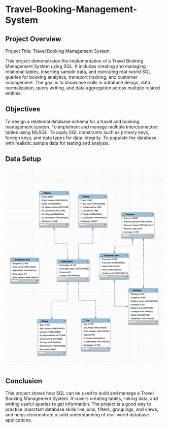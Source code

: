 # Travel-Booking-Management-System
## Project Overview

Project Title: Travel Booking Management System

This project demonstrates the implementation of a Travel Booking Management System using SQL. It includes creating and managing relational tables, inserting sample data, and executing real-world SQL queries for booking analytics, transport tracking, and customer management. The goal is to showcase skills in database design, data normalization, query writing, and data aggregation across multiple related entities.

## Objectives

To design a relational database schema for a travel and booking management system.
To implement and manage multiple interconnected tables using MySQL.
To apply SQL constraints such as primary keys, foreign keys, and data types for data integrity.
To populate the database with realistic sample data for testing and analysis.

## Data Setup

![ER Diagram](https://github.com/adithyavarma05/Travel-Booking-Management-System/blob/main/ER_Diagram%20%20.png)

## Conclusion

This project shows how SQL can be used to build and manage a Travel Booking Management System. It covers creating tables, linking data, and writing useful queries to get information. The project is a good way to practice important database skills like joins, filters, groupings, and views, and helps demonstrate a solid understanding of real-world database applications.
